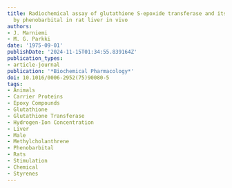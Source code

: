 ```yaml
---
title: Radiochemical assay of glutathione S-epoxide transferase and its enhancement
  by phenobarbital in rat liver in vivo
authors:
- J. Marniemi
- M. G. Parkki
date: '1975-09-01'
publishDate: '2024-11-15T01:34:55.839164Z'
publication_types:
- article-journal
publication: '*Biochemical Pharmacology*'
doi: 10.1016/0006-2952(75)90080-5
tags:
- Animals
- Carrier Proteins
- Epoxy Compounds
- Glutathione
- Glutathione Transferase
- Hydrogen-Ion Concentration
- Liver
- Male
- Methylcholanthrene
- Phenobarbital
- Rats
- Stimulation
- Chemical
- Styrenes
---
```

